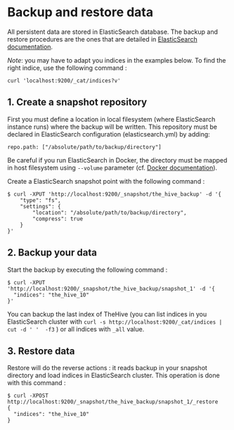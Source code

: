 # Backup and restore data
All persistent data are stored in ElasticSearch database. The backup and restore procedures are the ones that are
detailed in
[ElasticSearch documentation](https://www.elastic.co/guide/en/elasticsearch/reference/current/modules-snapshots.html).

_Note_: you may have to adapt you indices in the examples below. To find the right indice, use the following command :

```
curl 'localhost:9200/_cat/indices?v'
```

## 1. Create a snapshot repository
First you must define a location in local filesystem (where ElasticSearch instance runs) where the backup will be
written. This repository must be declared in ElasticSearch configuration (elasticsearch.yml) by adding:
```
repo.path: ["/absolute/path/to/backup/directory"]
```
Be careful if you run ElasticSearch in Docker, the directory must be mapped in host filesystem using `--volume`
parameter (cf. [Docker documentation](https://docs.docker.com/engine/tutorials/dockervolumes/)).

Create a ElasticSearch snapshot point with the following command :
```
$ curl -XPUT 'http://localhost:9200/_snapshot/the_hive_backup' -d '{
    "type": "fs",
    "settings": {
        "location": "/absolute/path/to/backup/directory",
        "compress": true
    }
}'
```

## 2. Backup your data
Start the backup by executing the following command :
```
$ curl -XPUT 'http://localhost:9200/_snapshot/the_hive_backup/snapshot_1' -d '{
  "indices": "the_hive_10"
}'
```
You can backup the last index of TheHive (you can list indices in you ElasticSearch cluster with
`curl -s http://localhost:9200/_cat/indices | cut -d ' '  -f3` ) or all indices with `_all` value.

## 3. Restore data
Restore will do the reverse actions : it reads backup in your snapshot directory and load indices in ElasticSearch
cluster. This operation is done with this command :
```
$ curl -XPOST http://localhost:9200/_snapshot/the_hive_backup/snapshot_1/_restore
{
  "indices": "the_hive_10"
}
```
